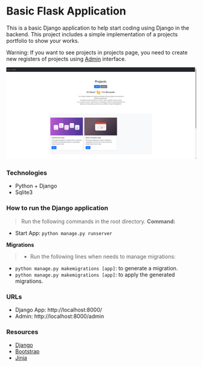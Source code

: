 # Basic Flask Application
This is a basic Django application to help start coding using Django in the backend.
This project includes a simple implementation of a projects portfolio to show your works.

Warning: If you want to see projects in projects page, you need to create new registers of projects using [Admin](http://localhost:8000/admin) interface.

![Project Image](projects_portfolio_image.png)

### Technologies
- Python + Django
- Sqlite3

### How to run the Django application
> Run the following commands in the root directory.
**Command:**
- Start App: `python manage.py runserver`

**Migrations**
> - Run the following lines when needs to manage migrations:
- `python manage.py makemigrations [app]`: to generate a migration.
- `python manage.py makemigrations [app]`: to apply the generated migrations.

### **URLs**
- Django App: http://localhost:8000/
- Admin: http://localhost:8000/admin

### Resources
- [Django](https://www.djangoproject.com/)
- [Bootstrap](https://getbootstrap.com/)
- [Jinja](https://jinja.palletsprojects.com/en/3.1.x/)